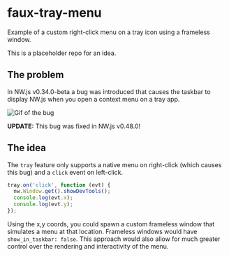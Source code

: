 # faux-tray-menu

Example of a custom right-click menu on a tray icon using a frameless window.

This is a placeholder repo for an idea.


## The problem

In NW.js v0.34.0-beta a bug was introduced that causes the taskbar to display NW.js when you open a context menu on a tray app.

![Gif of the bug](https://user-images.githubusercontent.com/4629794/97620291-bfc66980-19f7-11eb-823c-2a39f32c7100.gif)

**UPDATE:** This bug was fixed in NW.js v0.48.0!


## The idea

The `tray` feature only supports a native menu on right-click (which causes this bug) and a `click` event on left-click. 

```js
tray.on('click', function (evt) {
  nw.Window.get().showDevTools();
  console.log(evt.x);
  console.log(evt.y);
});
```

Using the x,y coords, you could spawn a custom frameless window that simulates a menu at that location. Frameless windows would have `show_in_taskbar: false`. This approach would also allow for much greater control over the rendering and interactivity of the menu.
